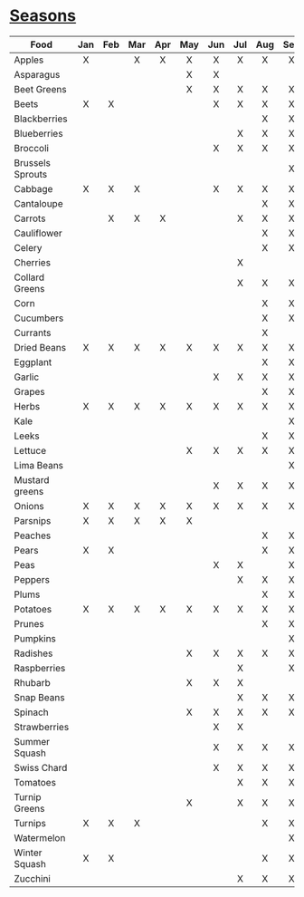 # [Seasons][1]

| Food              | Jan | Feb | Mar | Apr | May | Jun | Jul | Aug | Sep | Oct | Nov |
|-------------------|:---:|:---:|:---:|:---:|:---:|:---:|:---:|:---:|:---:|:---:|:---:|
| Apples            |  X  |     |  X  |  X  |  X  |  X  |  X  |  X  |  X  |  X  |     |
| Asparagus         |     |     |     |     |  X  |  X  |     |     |     |     |     |
| Beet Greens       |     |     |     |     |  X  |  X  |  X  |  X  |  X  |     |     |
| Beets             |  X  |  X  |     |     |     |  X  |  X  |  X  |  X  |  X  |     |
| Blackberries      |     |     |     |     |     |     |     |  X  |  X  |     |     |
| Blueberries       |     |     |     |     |     |     |  X  |  X  |  X  |     |     |
| Broccoli          |     |     |     |     |     |  X  |  X  |  X  |  X  |  X  |     |
| Brussels Sprouts  |     |     |     |     |     |     |     |     |  X  |  X  |     |
| Cabbage           |  X  |  X  |  X  |     |     |  X  |  X  |  X  |  X  |  X  |     |
| Cantaloupe        |     |     |     |     |     |     |     |  X  |  X  |     |     |
| Carrots           |     |  X  |  X  |  X  |     |     |  X  |  X  |  X  |  X  |     |
| Cauliflower       |     |     |     |     |     |     |     |  X  |  X  |  X  |     |
| Celery            |     |     |     |     |     |     |     |  X  |  X  |  X  |     |
| Cherries          |     |     |     |     |     |     |  X  |     |     |     |     |
| Collard Greens    |     |     |     |     |     |     |  X  |  X  |  X  |  X  |     |
| Corn              |     |     |     |     |     |     |     |  X  |  X  |  X  |     |
| Cucumbers         |     |     |     |     |     |     |     |  X  |  X  |  X  |     |
| Currants          |     |     |     |     |     |     |     |  X  |     |     |     |
| Dried Beans       |  X  |  X  |  X  |  X  |  X  |  X  |  X  |  X  |  X  |  X  |     |
| Eggplant          |     |     |     |     |     |     |     |  X  |  X  |  X  |     |
| Garlic            |     |     |     |     |     |  X  |  X  |  X  |  X  |  X  |     |
| Grapes            |     |     |     |     |     |     |     |  X  |  X  |  X  |     |
| Herbs             |  X  |  X  |  X  |  X  |  X  |  X  |  X  |  X  |  X  |  X  |     |
| Kale              |     |     |     |     |     |     |     |     |  X  |  X  |     |
| Leeks             |     |     |     |     |     |     |     |  X  |  X  |  X  |     |
| Lettuce           |     |     |     |     |  X  |  X  |  X  |  X  |  X  |  X  |     |
| Lima Beans        |     |     |     |     |     |     |     |     |  X  |  X  |     |
| Mustard greens    |     |     |     |     |     |  X  |  X  |  X  |  X  |  X  |     |
| Onions            |  X  |  X  |  X  |  X  |  X  |  X  |  X  |  X  |  X  |  X  |     |
| Parsnips          |  X  |  X  |  X  |  X  |  X  |     |     |     |     |  X  |     |
| Peaches           |     |     |     |     |     |     |     |  X  |  X  |     |     |
| Pears             |  X  |  X  |     |     |     |     |     |  X  |  X  |  X  |     |
| Peas              |     |     |     |     |     |  X  |  X  |     |  X  |  X  |     |
| Peppers           |     |     |     |     |     |     |  X  |  X  |  X  |  X  |     |
| Plums             |     |     |     |     |     |     |     |  X  |  X  |  X  |     |
| Potatoes          |  X  |  X  |  X  |  X  |  X  |  X  |  X  |  X  |  X  |  X  |     |
| Prunes            |     |     |     |     |     |     |     |  X  |  X  |     |     |
| Pumpkins          |     |     |     |     |     |     |     |     |  X  |  X  |     |
| Radishes          |     |     |     |     |  X  |  X  |  X  |  X  |  X  |     |     |
| Raspberries       |     |     |     |     |     |     |  X  |     |  X  |  X  |     |
| Rhubarb           |     |     |     |     |  X  |  X  |  X  |     |     |     |     |
| Snap Beans        |     |     |     |     |     |     |  X  |  X  |  X  |  X  |     |
| Spinach           |     |     |     |     |  X  |  X  |  X  |  X  |  X  |  X  |     |
| Strawberries      |     |     |     |     |     |  X  |  X  |     |     |     |     |
| Summer Squash     |     |     |     |     |     |  X  |  X  |  X  |  X  |  X  |     |
| Swiss Chard       |     |     |     |     |     |  X  |  X  |  X  |  X  |  X  |     |
| Tomatoes          |     |     |     |     |     |     |  X  |  X  |  X  |  X  |     |
| Turnip Greens     |     |     |     |     |  X  |     |  X  |  X  |  X  |     |     |
| Turnips           |  X  |  X  |  X  |     |     |     |     |  X  |  X  |  X  |     |
| Watermelon        |     |     |     |     |     |     |     |     |  X  |  X  |     |
| Winter Squash     |  X  |  X  |     |     |     |     |     |  X  |  X  |  X  |     |
| Zucchini          |     |     |     |     |     |     |  X  |  X  |  X  |  X  |     |

[1]: <https://www.sophisticatedgourmet.com/what-fruits-vegetables-in-season/>
